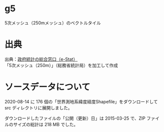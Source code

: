 # g5
5次メッシュ（250mメッシュ）のベクトルタイル 

# 出典
出典：[政府統計の総合窓口（e-Stat）](https://www.e-stat.go.jp)  
「5次メッシュ（250m）」（総務省統計局）を加工して作成

# ソースデータについて
2020-08-14 に 176 個の「世界測地系緯度経度Shapefile」をダウンロードして src ディレクトリに展開しました。

ダウンロードしたファイルの「公開（更新）日」は 2015-03-25 で、ZIP ファイルのサイズの総計は 218 MB でした。

